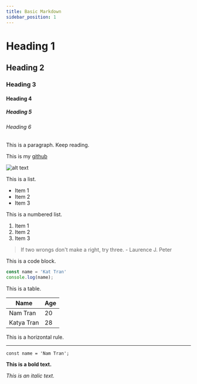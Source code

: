```yaml
---
title: Basic Markdown
sidebar_position: 1
---
```


# Heading 1

## Heading 2

### Heading 3

#### Heading 4

##### Heading 5

###### Heading 6

This is a paragraph. Keep reading.

This is my [github](https://github.com/kat07tran)

![alt text](https://picsum.photos/600/400)

This is a list.

- Item 1
- Item 2
- Item 3

This is a numbered list.

1. Item 1
2. Item 2
3. Item 3

> If two wrongs don't make a right, try three. - Laurence J. Peter

This is a code block.
```js
const name = 'Kat Tran'
console.log(name);
```

This is a table.

| Name       | Age  |
|------------|------|
|Nam Tran    |  20  |
|Katya Tran  |  28  |

This is a horizontal rule.

--- 
`const name = 'Nam Tran';`

**This is a bold text.**

_This is an italic text._